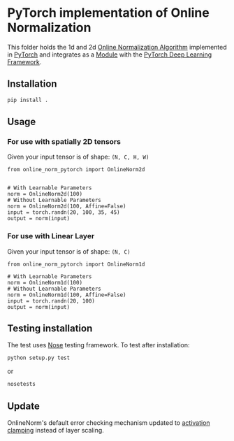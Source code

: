 # PyTorch implementation of Online Normalization

This folder holds the 1d and 2d [Online Normalization Algorithm](https://arxiv.org/abs/1905.05894) implemented in [PyTorch](https://pytorch.org/) and integrates as a [Module](https://pytorch.org/docs/stable/nn.html?highlight=module) with the [PyTorch Deep Learning Framework](https://pytorch.org/docs/stable/nn).

## Installation

```bash
pip install .
```

## Usage

### For use with spatially 2D tensors
Given your input tensor is of shape: `(N, C, H, W)`
```
from online_norm_pytorch import OnlineNorm2d


# With Learnable Parameters
norm = OnlineNorm2d(100)
# Without Learnable Parameters
norm = OnlineNorm2d(100, Affine=False)
input = torch.randn(20, 100, 35, 45)
output = norm(input)
```

### For use with Linear Layer
Given your input tensor is of shape: `(N, C)`
```
from online_norm_pytorch import OnlineNorm1d

# With Learnable Parameters
norm = OnlineNorm1d(100)
# Without Learnable Parameters
norm = OnlineNorm1d(100, Affine=False)
input = torch.randn(20, 100)
output = norm(input)
```

## Testing installation

The test uses [Nose](https://nose.readthedocs.io/en/latest/) testing framework.
To test after installation:
```bash
python setup.py test
```
or
```bash
nosetests
```

## Update

OnlineNorm's default error checking mechanism updated to [activation clamping](LinkToActClampPaper) instead of layer scaling.
